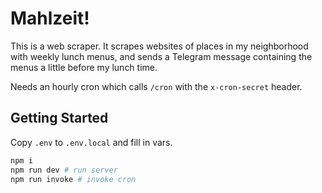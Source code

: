 # Mahlzeit!

This is a web scraper. It scrapes websites of places in my neighborhood with
weekly lunch menus, and sends a Telegram message containing the menus a little
before my lunch time.

Needs an hourly cron which calls `/cron` with the `x-cron-secret` header.

## Getting Started

Copy `.env` to `.env.local` and fill in vars.

```bash
npm i
npm run dev # run server
npm run invoke # invoke cron
```